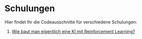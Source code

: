 # Schulungen
Hier findet Ihr die Codeausschnitte für verschiedene Schulungen:
1. [Wie baut man eigentlich eine KI mit Reinforcement Learning?](001_WPS_Demo_RL_Beginner.ipynb)